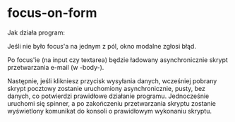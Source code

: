 # focus-on-form

Jak działa program: 

Jeśli nie było focus'a na jednym z pól, okno modalne zgłosi błąd. 

Po focus'ie (na input czy textarea) będzie ładowany asynchronicznie skrypt przetwarzania e-mail (w -body-).

Następnie, jeśli klikniesz przycisk wysyłania danych, wcześniej pobrany skrypt pocztowy zostanie uruchomiony asynchronicznie, pusty, bez danych, co potwierdzi prawidłowe działanie programu. Jednocześnie uruchomi się spinner, a po zakończeniu przetwarzania skryptu zostanie wyświetlony komunikat do konsoli o prawidłowym wykonaniu skryptu.